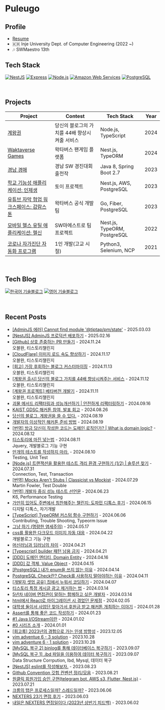 # Puleugo

## Profile

- [Resume](https://www.rallit.com/resumes/64949@puleugo/%EC%9E%84%EC%B1%84%EC%84%B1)
- 🇰🇷 Inje University Dept. of Computer Engineering  (2022 ~)
- 🎶 SWMaestro 13th

## Tech Stack
[![NestJS](https://img.shields.io/badge/NestJS-E0234E?style=for-the-badge&logo=nestjs&logoColor=white)](https://nestjs.com/)
[![Express](https://img.shields.io/badge/Express%20js-000000?style=for-the-badge&logo=express&logoColor=white)](https://www.express.com/)
[![Node.js](https://img.shields.io/badge/Node.js-43853D?style=for-the-badge&logo=node-dot-js&logoColor=white)](https://nodejs.org/)
[![Amazon Web Services](https://img.shields.io/badge/Amazon%20Web%20Services-232F3E?style=for-the-badge&logo=amazon-aws&logoColor=white)](https://aws.amazon.com/)
[![PostgreSQL](https://img.shields.io/badge/PostgreSQL-4169E1?style=for-the-badge&logo=postgresql&logoColor=white)](https://www.postgresql.org/)

<br/>

## Projects
| Project                                              | Contest                                            | Tech Stack           | Year |
|------------------------------------------------------|----------------------------------------------------|--------------------|------|
| [계왕권](https://github.com/puleugo/kaio-ken/) | 당신의 블로그의 가치를 44배 향상시켜줄 서비스 | Node.js, TypeScript | 2024 |
| [Waktaverse Games](https://waktaverse.games/) | 왁타버스 팬게임 플랫폼 | Nest.js, TypeORM | 2024 |
| [경남 경매](https://github.com/gyeongnam-gyeongmae/server) | 경남 SW 경진대회 출전작 | Java 8, Spring Boot 2.7 | 2023 |
| [학교 기능성 애플리케이션: 인제생](https://github.com/puleugo/IJS) | 토이 프로젝트 | Nest.js, AWS, PostgreSQL | 2023 |
| [유튜브 자막 협업 워크스페이스: 감람스톤](https://gamramstone.wesub.io/) | 왁타버스 공식 개발팀 | Go, Fiber, PostgreSQL | 2023 |
| [모바일 헬스 유틸 애플리케이션: 헬신](https://play.google.com/store/apps/details?id=life.healthy.be) | SW마에스트로 팀 프로젝트 | Nest.js, TypeORM, PostgreSQL | 2022 |
| [코로나 자가진단 자동화 프로그램](https://github.com/puleugo/covid-19-eduro-self-diagnosis-program) | 1인 개발(고교 시절) | Python3, Selenium, NCP | 2021 |


<br/>

## Tech Blog
[![한국어 기술블로그](https://img.shields.io/badge/Tech%20Blog(KR)-FF5722?style=for-the-badge&logo=Tistory&logoColor=white&link=https://ko.puleugo.dev)](https://ko.puleugo.dev/)
[![영어 기술블로그](https://img.shields.io/badge/Tech%20Blog(EN)-000000?style=for-the-badge&logo=Medium&logoColor=Black&link=https://ko.puleugo.dev)](https://ko.puleugo.dev/)

<br/>

## Recent Posts
- [[AdminJS 에러] Cannot find module '@tiptap/pm/state'](https://ko.puleugo.dev/217) - 2025.03.03 <br/>
- [[NestJS] AdminJS 프로덕션 배포하기](https://ko.puleugo.dev/216) - 2025.02.16 <br/>
- [[Github] 상호 존중하는 PR 만들기](https://ko.puleugo.dev/214) - 2024.11.24 <br>	오블완, 티스토리챌린지<br/>
- [[CloudFlare] 이미지 로드 속도 향상하기](https://ko.puleugo.dev/213) - 2024.11.17 <br>	오블완, 티스토리챌린지<br/>
- [[회고] 가장 후회하는 블로그 커스터마이징](https://ko.puleugo.dev/212) - 2024.11.13 <br>	오블완, 티스토리챌린지<br/>
- [[계왕권 출시] 당신의 블로그 가치를 44배 향상시켜주는 서비스](https://ko.puleugo.dev/211) - 2024.11.12 <br>	오블완, 티스토리챌린지<br/>
- [[계왕권 프로젝트] 베타버전 개발기](https://ko.puleugo.dev/210) - 2024.11.11 <br>	오블완, 티스토리챌린지<br/>
- [괴물 메서드 리팩터링과 성능개선하기 | 안전하게 리팩터링하기](https://ko.puleugo.dev/209) - 2024.09.16 <br/>
- [KAIST GDSC 해커톤 참여, 발표 회고](https://ko.puleugo.dev/207) - 2024.08.26 <br/>
- [당신의 블로그, 계왕권을 쓸 수 있다.](https://ko.puleugo.dev/206) - 2024.08.19 <br/>
- [개발자의 이상적인 해커톤 준비 방법](https://ko.puleugo.dev/205) - 2024.08.19 <br/>
- [[번역] 방금 당신이 작성한 코드는 도메인 로직인가? | What is domain logic?](https://ko.puleugo.dev/204) - 2024.08.12 <br/>
- [티스토리에 마진 넣는법](https://ko.puleugo.dev/203) - 2024.08.11 <br>	Jquery, 개발블로그 기능 구현<br/>
- [만개의 테스트를 작성하지 마라.](https://ko.puleugo.dev/202) - 2024.08.10 <br>	Testing, Unit Test<br/>
- [[Node.js] 트랜잭션을 활용한 테스트 격리 환경 구현하기 (1/2) | 솔루션 찾기](https://ko.puleugo.dev/201) - 2024.07.31 <br>	Connection, Test, Transaction<br/>
- [[번역] Mocks Aren't Stubs | Classicist vs Mockist](https://ko.puleugo.dev/199) - 2024.07.29 <br>	Martin Fowler, Test Double<br/>
- [[번역] 개발자 중심 성능 테스트 선언문](https://ko.puleugo.dev/197) - 2024.06.23 <br>	K6, Performance Testing<br/>
- [가만히 있어도 주변에서 칭찬해주는 챌린지: 도파민 디톡스 후기](https://ko.puleugo.dev/195) - 2024.06.15 <br>	디지털 디톡스, 자기개발<br/>
- [[TypeScript] TypeORM 커스텀 함수 구현하기](https://ko.puleugo.dev/194) - 2024.06.06 <br>	Contributing, Trouble Shooting, Typeorm Issue<br/>
- [그냥 하기 (명량한 염세주의)](https://ko.puleugo.dev/193) - 2024.05.17 <br/>
- [css를 활용한 다크모드 이미지 자동 대응](https://ko.puleugo.dev/190) - 2024.04.22 <br>	개발블로그 기능 구현<br/>
- [머신러닝과 딥러닝의 차이](https://ko.puleugo.dev/189) - 2024.04.21 <br/>
- [[Typescript] builder 패턴 남용 금지](https://ko.puleugo.dev/188) - 2024.04.21 <br/>
- [[DDD] 도메인 엔티티, Domain Entity](https://ko.puleugo.dev/187) - 2024.04.16 <br/>
- [[DDD] 값 객체, Value Object](https://ko.puleugo.dev/186) - 2024.04.15 <br/>
- [[PostgreSQL] 내가 enum을 쓰지 않는 이유](https://ko.puleugo.dev/185) - 2024.04.14 <br/>
- [PostgreSQL Check란? Check를 사용하지 말아야하는 이유](https://ko.puleugo.dev/184) - 2024.04.11 <br/>
- [[개발자 셋업 공유] 집에서 누워서 코딩하기](https://ko.puleugo.dev/183) - 2024.04.07 <br/>
- [티스토리 특정 게시글 광고 제거하는 법](https://ko.puleugo.dev/182) - 2024.03.14 <br/>
- [5년차 네이버 면접관이 말하는 함께하고 싶은 개발자](https://ko.puleugo.dev/181) - 2024.03.14 <br/>
- [html에서 React로 마이그레이션 시 겪었던 문제점](https://ko.puleugo.dev/179) - 2024.02.05 <br/>
- [대학생 둘이서 사업단 찾아가서 후원금 받고 해커톤 개최하는 이야기](https://ko.puleugo.dev/178) - 2024.01.28 <br/>
- [Assert를 통해 좋은 코드 작성하기](https://ko.puleugo.dev/177) - 2024.01.23 <br/>
- [#1 Java I/OStream이란](https://ko.puleugo.dev/176) - 2024.01.02 <br/>
- [#0 시리즈 소개](https://ko.puleugo.dev/175) - 2024.01.01 <br/>
- [[회고록] 2023년의 경험으로 가는 인생 방향성](https://ko.puleugo.dev/174) - 2023.12.05 <br/>
- [vim adventue 6 - 3 solution](https://ko.puleugo.dev/170) - 2023.10.28 <br/>
- [vim adventure 6 - 1 solution](https://ko.puleugo.dev/169) - 2023.10.28 <br/>
- [[MySQL 복구 2] binlog를 통해 데이터베이스 복구하기](https://ko.puleugo.dev/168) - 2023.09.07 <br/>
- [[MySQL 복구 1] .ibd 파일을 이용하여 데이터 복구하기](https://ko.puleugo.dev/167) - 2023.09.07 <br>	Data Structure Corrpution, Ibd, Mysql, 데이터 복구<br/>
- [[NestJS] eslint를 작성해보자.](https://ko.puleugo.dev/166) - 2023.08.23 <br/>
- [Github Convention 깃헙 컨벤션 정리/모음](https://ko.puleugo.dev/165) - 2023.08.21 <br/>
- [원클릭 회원가입 승인 구현(telegram bot, AWS s3, Flutter, Nest.js)](https://ko.puleugo.dev/164) - 2023.07.21 <br/>
- [크롬의 탭은 프로세스일까? 스레드일까?](https://ko.puleugo.dev/162) - 2023.06.06 <br/>
- [NEXTERS 23기 면접 후기](https://ko.puleugo.dev/160) - 2023.06.03 <br/>
- [내일은 NEXTERS 면접일이다 (2023년 상반기 피드백)](https://ko.puleugo.dev/159) - 2023.06.02 <br/>

